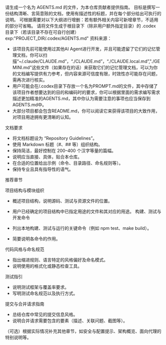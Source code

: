 请生成一个名为 AGENTS.md 的文件，为本仓库贡献者提供指南。
目标是撰写一份结构清晰、言简意赅的文档，使用有描述性的标题，并在每个部分给出可执行的说明。
可根据需要对以下大纲进行增删：若有额外相关内容可新增章节，不适用的部分可省略。
请将文件生成于根目录下（除非用户额外指定目录）的 .codex 目录下（若该目录不存在可自行创建）exp:"PROJECT_DIR/.codex/AGENTS.md"
资料来源：
- 该项目先前可能使用过其他AI Agent进行开发，并且可能遗留了它们的记忆管理文档，你可以扫描“~/.claude/CLAUDE.md”，“./CLAUDE.md”，“./CLAUDE.local.md”,"./GEMINI.md"这些文件（如果存在的话）来获取它们的记忆管理文档，可以为你的文档编写提供有力参考，但内容来源可信度有限，时效性亦可能存在问题，需再次进行核实。
- 用户可能会在/.codex目录下存放一个名为PROMPT.md的文件，其中存储了该项目作者想要达到的目的和编码时的要求，你可以根据里面的需求编写需求描述更加精准的AGENTS.md，其中你认为需要注意的事项也应当保存到AGENTS.md中。
- 大部分项目都会包含README.md，你可以阅读它来获得该项目的大致作用，对项目用途拥有更清晰的认知。

文档要求

- 将文档标题设为 “Repository Guidelines”。
- 使用 Markdown 标题（#、## 等）组织结构。
- 保持简洁，最好控制在 200–400 个汉字等量的篇幅。
- 说明应当直接、具体，贴合本仓库。
- 在合适的位置给出示例（命令、目录路径、命名规则等）。
- 保持专业且具有指导性的语气。

推荐章节

项目结构与模块组织

- 概述项目结构，说明源码、测试与资源文件的位置。
- 用户已经确定的项目结构中已指定用途的文件和其对应的用途。
构建、测试与开发命令

- 列出本地构建、测试与运行的关键命令（例如 npm test、make build）。
- 简要说明各命令的作用。

代码风格与命名规范

- 指出缩进规则、语言特定的风格偏好及命名模式。
- 说明使用的格式化或静态检查工具。

测试指引

- 说明测试框架与覆盖率要求。
- 写明测试命名规范以及执行方式。

提交与合并请求指南

- 总结仓库中常见的提交信息风格。
- 说明合并请求需要包含的要素（描述、关联问题、截图等）。

（可选）根据实际情况补充其他章节，如安全与配置提示、架构概览、面向代理的特别说明等。

